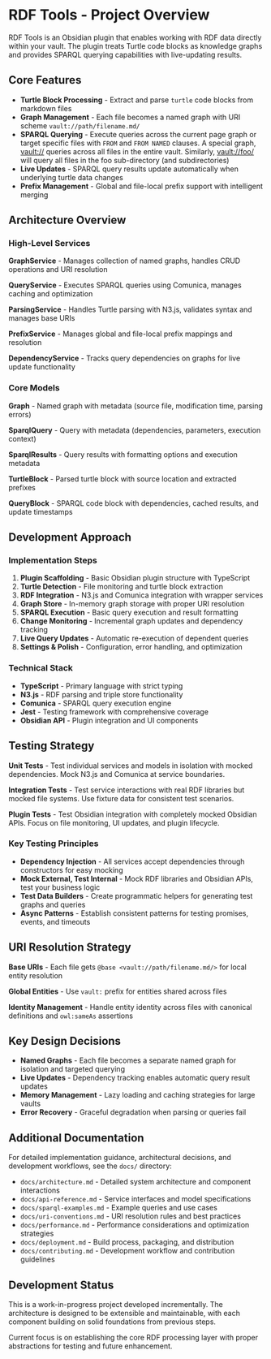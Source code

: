 # RDF Tools - Project Overview

RDF Tools is an Obsidian plugin that enables working with RDF data directly within your vault. The plugin treats Turtle code blocks as knowledge graphs and provides SPARQL querying capabilities with live-updating results.

## Core Features

- **Turtle Block Processing** - Extract and parse `turtle` code blocks from markdown files
- **Graph Management** - Each file becomes a named graph with URI scheme `vault://path/filename.md/`
- **SPARQL Querying** - Execute queries across the current page graph or target specific files with `FROM` and `FROM NAMED` clauses. A special graph, <vault://> queries across all files in the entire vault.  Similarly, <vault://foo/> will query all files in the foo sub-directory (and subdirectories)
- **Live Updates** - SPARQL query results update automatically when underlying turtle data changes
- **Prefix Management** - Global and file-local prefix support with intelligent merging

## Architecture Overview

### High-Level Services

**GraphService** - Manages collection of named graphs, handles CRUD operations and URI resolution

**QueryService** - Executes SPARQL queries using Comunica, manages caching and optimization

**ParsingService** - Handles Turtle parsing with N3.js, validates syntax and manages base URIs

**PrefixService** - Manages global and file-local prefix mappings and resolution

**DependencyService** - Tracks query dependencies on graphs for live update functionality

### Core Models

**Graph** - Named graph with metadata (source file, modification time, parsing errors)

**SparqlQuery** - Query with metadata (dependencies, parameters, execution context)

**SparqlResults** - Query results with formatting options and execution metadata

**TurtleBlock** - Parsed turtle block with source location and extracted prefixes

**QueryBlock** - SPARQL code block with dependencies, cached results, and update timestamps

## Development Approach

### Implementation Steps

1. **Plugin Scaffolding** - Basic Obsidian plugin structure with TypeScript
2. **Turtle Detection** - File monitoring and turtle block extraction
3. **RDF Integration** - N3.js and Comunica integration with wrapper services
4. **Graph Store** - In-memory graph storage with proper URI resolution
5. **SPARQL Execution** - Basic query execution and result formatting
6. **Change Monitoring** - Incremental graph updates and dependency tracking
7. **Live Query Updates** - Automatic re-execution of dependent queries
8. **Settings & Polish** - Configuration, error handling, and optimization

### Technical Stack

- **TypeScript** - Primary language with strict typing
- **N3.js** - RDF parsing and triple store functionality
- **Comunica** - SPARQL query execution engine
- **Jest** - Testing framework with comprehensive coverage
- **Obsidian API** - Plugin integration and UI components

## Testing Strategy

**Unit Tests** - Test individual services and models in isolation with mocked dependencies. Mock N3.js and Comunica at service boundaries.

**Integration Tests** - Test service interactions with real RDF libraries but mocked file systems. Use fixture data for consistent test scenarios.

**Plugin Tests** - Test Obsidian integration with completely mocked Obsidian APIs. Focus on file monitoring, UI updates, and plugin lifecycle.

### Key Testing Principles

- **Dependency Injection** - All services accept dependencies through constructors for easy mocking
- **Mock External, Test Internal** - Mock RDF libraries and Obsidian APIs, test your business logic
- **Test Data Builders** - Create programmatic helpers for generating test graphs and queries
- **Async Patterns** - Establish consistent patterns for testing promises, events, and timeouts

## URI Resolution Strategy

**Base URIs** - Each file gets `@base <vault://path/filename.md/>` for local entity resolution

**Global Entities** - Use `vault:` prefix for entities shared across files

**Identity Management** - Handle entity identity across files with canonical definitions and `owl:sameAs` assertions

## Key Design Decisions

- **Named Graphs** - Each file becomes a separate named graph for isolation and targeted querying
- **Live Updates** - Dependency tracking enables automatic query result updates
- **Memory Management** - Lazy loading and caching strategies for large vaults
- **Error Recovery** - Graceful degradation when parsing or queries fail

## Additional Documentation

For detailed implementation guidance, architectural decisions, and development workflows, see the `docs/` directory:

- `docs/architecture.md` - Detailed system architecture and component interactions
- `docs/api-reference.md` - Service interfaces and model specifications  
- `docs/sparql-examples.md` - Example queries and use cases
- `docs/uri-conventions.md` - URI resolution rules and best practices
- `docs/performance.md` - Performance considerations and optimization strategies
- `docs/deployment.md` - Build process, packaging, and distribution
- `docs/contributing.md` - Development workflow and contribution guidelines

## Development Status

This is a work-in-progress project developed incrementally. The architecture is designed to be extensible and maintainable, with each component building on solid foundations from previous steps.

Current focus is on establishing the core RDF processing layer with proper abstractions for testing and future enhancement.
